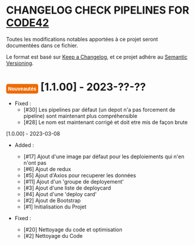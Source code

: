 # CHANGELOG CHECK PIPELINES FOR [CODE42](https://www.code42.fr/)

Toutes les modifications notables apportées à ce projet seront documentées dans ce fichier.

Le format est basé sur [Keep a Changelog](https://keepachangelog.com/en/1.0.0/),
et ce projet adhère au [Semantic Versioning](https://semver.org/spec/v2.0.0.html).

# <span style='color:white;background-color:#ed6b00;border-radius:5px;padding: 5px;font-size:small'>Nouveautés</span> [1.1.00] - 2023-??-??

- Fixed :
    - [#30] Les pipelines par défaut (un depot n'a pas forcement de pipeline) sont maintenant plus compréhensible
    - [#28] Le nom est maintenant corrigé et doit etre mis de façon brute

[1.0.00] - 2023-03-08

- Added :
    - [#17] Ajout d'une image par défaut pour les deploiements qui n'en n'ont pas
    - [#6] Ajout de redux
    - [#5] Ajout d'Axios pour recuperer les données
    - [#11] Ajout d'un 'groupe de deployement'
    - [#3] Ajout d'une liste de deploycard
    - [#4] Ajout d'une 'deploy card'
    - [#2] Ajout de Bootstrap
    - [#1] Initialisation du Projet

- Fixed :
    - [#20] Nettoyage du code et optimisation
    - [#2] Nettoyage du Code